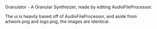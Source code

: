 Granulator - A Granular Synthisizer, made by editing AudioFileProcessor.

The ui is heavily based off of AudioFileProcessor, and aside from artwork.png and logo.png, the images are identical.